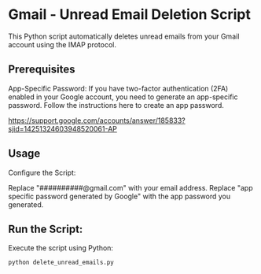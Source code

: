 # Gmail - Unread Email Deletion Script
This Python script automatically deletes unread emails from your Gmail account using the IMAP protocol.

## Prerequisites

App-Specific Password: If you have two-factor authentication (2FA) enabled in your Google account, you need to generate an app-specific password. Follow the instructions here to create an app password. 

https://support.google.com/accounts/answer/185833?sjid=14251324603948520061-AP

## Usage
Configure the Script:

Replace "##########@gmail.com" with your email address.
Replace "app specific password generated by Google" with the app password you generated.

## Run the Script:

Execute the script using Python:
```bash
python delete_unread_emails.py
```
